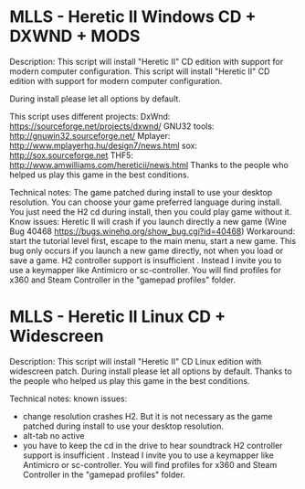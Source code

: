 # MLLS - Heretic II Windows CD + DXWND + MODS

Description:
This script will install "Heretic II" CD edition with support for modern computer configuration.
This script will install "Heretic II" CD edition with support for modern computer configuration.

During install please let all options by default.

This script uses different projects:
DxWnd: https://sourceforge.net/projects/dxwnd/
GNU32 tools: http://gnuwin32.sourceforge.net/
Mplayer: http://www.mplayerhq.hu/design7/news.html
sox: http://sox.sourceforge.net
THF5: http://www.amwilliams.com/hereticii/news.html
Thanks to the people who helped us play this game in the best conditions.

Technical notes:
The game patched during install to use your desktop resolution.
You can choose your game preferred language during install. 
You just need the H2 cd during install, then you could play game without it.
Know issues:
Heretic II will crash if you launch directly a new game (Wine Bug 40468 https://bugs.winehq.org/show_bug.cgi?id=40468)
Workaround: start the tutorial level first, escape to the main menu, start a new game. This bug only occurs if you launch a new game directly, not when you load or save a game.
H2 controller support is insufficient . Instead I invite you to use a keymapper like Antimicro or sc-controller. You will find profiles for x360 and Steam Controller in the "gamepad profiles" folder.

# MLLS - Heretic II Linux CD + Widescreen

Description:
This script will install "Heretic II" CD Linux edition with widescreen patch.
During install please let all options by default.
Thanks to the people who helped us play this game in the best conditions.

Technical notes:
known issues:
- change resolution crashes H2. But it is not necessary as the game patched during install to use your desktop resolution.
- alt-tab no active
- you have to keep the cd in the drive to hear soundtrack
H2 controller support is insufficient . Instead I invite you to use a keymapper like Antimicro or sc-controller. You will find profiles for x360 and Steam Controller in the "gamepad profiles" folder.
